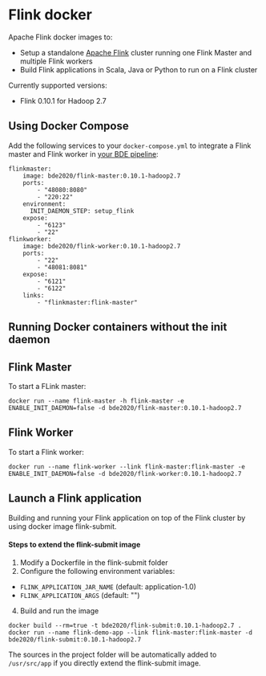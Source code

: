 # Flink docker

Apache Flink docker images to:
* Setup a standalone [Apache Flink](http://flink.apache.org/) cluster running one Flink Master and multiple Flink workers
* Build Flink applications in Scala, Java or Python to run on a Flink cluster

Currently supported versions:
* Flink 0.10.1 for Hadoop 2.7

## Using Docker Compose

Add the following services to your `docker-compose.yml` to integrate a Flink master and Flink worker in [your BDE pipeline](https://github.com/big-data-europe/app-bde-pipeline): 
```
flinkmaster:
    image: bde2020/flink-master:0.10.1-hadoop2.7
    ports:
        - "48080:8080"
        - "220:22"
    environment:
      INIT_DAEMON_STEP: setup_flink
    expose:
        - "6123"
        - "22"
flinkworker:
    image: bde2020/flink-worker:0.10.1-hadoop2.7
    ports:
        - "22"
        - "48081:8081"
    expose:
        - "6121"
        - "6122"
    links:
        - "flinkmaster:flink-master"

```

## Running Docker containers without the init daemon
## Flink Master
To start a FLink master:

    docker run --name flink-master -h flink-master -e ENABLE_INIT_DAEMON=false -d bde2020/flink-master:0.10.1-hadoop2.7

## Flink Worker
To start a Flink worker:

    docker run --name flink-worker --link flink-master:flink-master -e ENABLE_INIT_DAEMON=false -d bde2020/flink-worker:0.10.1-hadoop2.7

## Launch a Flink application
Building and running your Flink application on top of the Flink cluster by using docker image flink-submit.
#### Steps to extend the flink-submit image

1. Modify a Dockerfile in the flink-submit folder
2. Configure the following environment variables:
  * `FLINK_APPLICATION_JAR_NAME` (default: application-1.0)
  * `FLINK_APPLICATION_ARGS` (default: "")
4. Build and run the image
```
docker build --rm=true -t bde2020/flink-submit:0.10.1-hadoop2.7 .
docker run --name flink-demo-app --link flink-master:flink-master -d bde2020/flink-submit:0.10.1-hadoop2.7
```

The sources in the project folder will be automatically added to `/usr/src/app` if you directly extend the flink-submit image.
